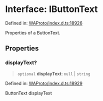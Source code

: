 # Interface: IButtonText

Defined in: [WAProto/index.d.ts:18926](https://github.com/Fokusdotid/Baileys/blob/c2e37a764497a58082d1525ba2f083f341e3eefa/WAProto/index.d.ts#L18926)

Properties of a ButtonText.

## Properties

### displayText?

> `optional` **displayText**: `null` \| `string`

Defined in: [WAProto/index.d.ts:18929](https://github.com/Fokusdotid/Baileys/blob/c2e37a764497a58082d1525ba2f083f341e3eefa/WAProto/index.d.ts#L18929)

ButtonText displayText
